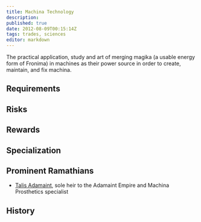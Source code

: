 ```yaml
---
title: Machina Technology
description:
published: true
date: 2012-08-09T00:15:14Z
tags: trades, sciences
editor: markdown
---
```


The practical application, study and art of merging magika (a usable energy form of Fronima) in machines as their power source in order to create, maintain, and fix machina.

## Requirements

## Risks

## Rewards

## Specialization

## Prominent Ramathians

- [Talis Adamaint](/characters/talis-adamaint), sole heir to the Adamaint Empire and Machina Prosthetics specialist

## History

